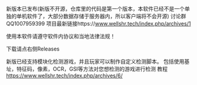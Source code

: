 新版本已发布(新版不开源，仓库里的代码是第一个版本，本软件已经不是一个单独的单机软件了，大部分数据存储于服务器内，所以客户端将不会开源)
讨论群 QQ1007959399
项目最新链接https://www.wellshr.tech/index.php/archives/1

使用本软件请遵守软件内协议和当地法律法规！

下载请点右侧Releases

新版已经支持模块化检测游戏，并且玩家可以制作自定义检测脚本。
包括使用基址，特征码，像素，OCR，GSI等方法对您想检测的游戏进行检测
教程
https://www.wellshr.tech/index.php/archives/6/

